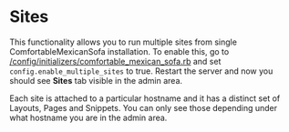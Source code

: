 # Sites

This functionality allows you to run multiple sites from single ComfortableMexicanSofa installation. To enable this, go to [/config/initializers/comfortable\_mexican\_sofa.rb](https://github.com/twg/comfortable-mexican-sofa/blob/master/config/initializers/comfortable_mexican_sofa.rb) and set `config.enable_multiple_sites` to true. Restart the server and now you should see **Sites** tab visible in the admin area.

Each site is attached to a particular hostname and it has a distinct set of Layouts, Pages and Snippets. You can only see those depending under what hostname you are in the admin area.
